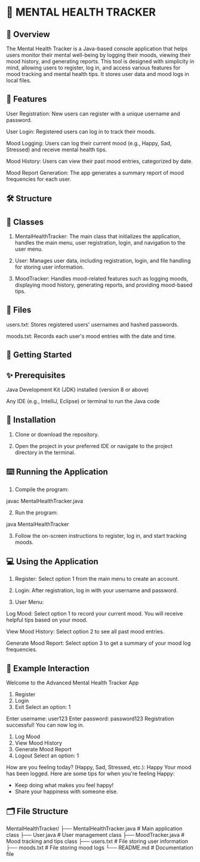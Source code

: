 
# 🧠 MENTAL HEALTH TRACKER 

## 📖 Overview

The Mental Health Tracker is a Java-based console application that helps users monitor their mental well-being by logging their moods, viewing their mood history, and generating reports. This tool is designed with simplicity in mind, allowing users to register, log in, and access various features for mood tracking and mental health tips. It stores user data and mood logs in local files.

## 🌟 Features

User Registration: New users can register with a unique username and password.

User Login: Registered users can log in to track their moods.

Mood Logging: Users can log their current mood (e.g., Happy, Sad, Stressed) and receive mental health tips.

Mood History: Users can view their past mood entries, categorized by date.

Mood Report Generation: The app generates a summary report of mood frequencies for each user.


## 🛠 Structure

 ## 📌 Classes

1. MentalHealthTracker: The main class that initializes the application, handles the main menu, user registration, login, and navigation to the user menu.


2. User: Manages user data, including registration, login, and file handling for storing user information.


3. MoodTracker: Handles mood-related features such as logging moods, displaying mood history, generating reports, and providing mood-based tips.



## 📂 Files

users.txt: Stores registered users' usernames and hashed passwords.

moods.txt: Records each user's mood entries with the date and time.


## 🚀 Getting Started

## ✨️ Prerequisites

Java Development Kit (JDK) installed (version 8 or above)

Any IDE (e.g., IntelliJ, Eclipse) or terminal to run the Java code


## 📲 Installation

1. Clone or download the repository.


2. Open the project in your preferred IDE or navigate to the project directory in the terminal.



## ⌨️ Running the Application

1. Compile the program:

javac MentalHealthTracker.java


2. Run the program:

java MentalHealthTracker


3. Follow the on-screen instructions to register, log in, and start tracking moods.



## 💻 Using the Application

1. Register: Select option 1 from the main menu to create an account.


2. Login: After registration, log in with your username and password.


3. User Menu:

Log Mood: Select option 1 to record your current mood. You will receive helpful tips based on your mood.

View Mood History: Select option 2 to see all past mood entries.

Generate Mood Report: Select option 3 to get a summary of your mood log frequencies.




## 📄 Example Interaction

Welcome to the Advanced Mental Health Tracker App
1. Register
2. Login
3. Exit
Select an option: 1

Enter username: user123
Enter password: password123
Registration successful! You can now log in.

1. Log Mood
2. View Mood History
3. Generate Mood Report
4. Logout
Select an option: 1

How are you feeling today? (Happy, Sad, Stressed, etc.): Happy
Your mood has been logged.
Here are some tips for when you're feeling Happy:
- Keep doing what makes you feel happy!
- Share your happiness with someone else.

## 🗂 File Structure

MentalHealthTracker/
├── MentalHealthTracker.java   # Main application class
├── User.java                  # User management class
├── MoodTracker.java           # Mood tracking and tips class
├── users.txt                  # File storing user information
├── moods.txt                  # File storing mood logs
└── README.md                  # Documentation file

